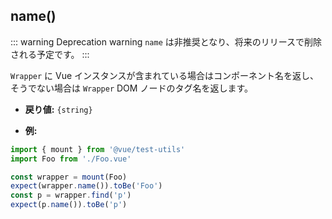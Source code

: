 ## name()

::: warning Deprecation warning
`name` は非推奨となり、将来のリリースで削除される予定です。
:::

`Wrapper` に Vue インスタンスが含まれている場合はコンポーネント名を返し、そうでない場合は `Wrapper` DOM ノードのタグ名を返します。

- **戻り値:** `{string}`

- **例:**

```js
import { mount } from '@vue/test-utils'
import Foo from './Foo.vue'

const wrapper = mount(Foo)
expect(wrapper.name()).toBe('Foo')
const p = wrapper.find('p')
expect(p.name()).toBe('p')
```
